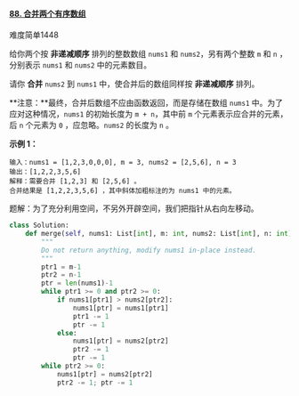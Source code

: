 #### [88. 合并两个有序数组](https://leetcode.cn/problems/merge-sorted-array/)

难度简单1448

给你两个按 **非递减顺序** 排列的整数数组 `nums1` 和 `nums2`，另有两个整数 `m` 和 `n` ，分别表示 `nums1` 和 `nums2` 中的元素数目。

请你 **合并** `nums2` 到 `nums1` 中，使合并后的数组同样按 **非递减顺序** 排列。

**注意：**最终，合并后数组不应由函数返回，而是存储在数组 `nums1` 中。为了应对这种情况，`nums1` 的初始长度为 `m + n`，其中前 `m` 个元素表示应合并的元素，后 `n` 个元素为 `0` ，应忽略。`nums2` 的长度为 `n` 。

 

**示例 1：**

```
输入：nums1 = [1,2,3,0,0,0], m = 3, nums2 = [2,5,6], n = 3
输出：[1,2,2,3,5,6]
解释：需要合并 [1,2,3] 和 [2,5,6] 。
合并结果是 [1,2,2,3,5,6] ，其中斜体加粗标注的为 nums1 中的元素。
```



题解：为了充分利用空间，不另外开辟空间，我们把指针从右向左移动。

```python
class Solution:
    def merge(self, nums1: List[int], m: int, nums2: List[int], n: int) -> None:
        """
        Do not return anything, modify nums1 in-place instead.
        """
        ptr1 = m-1
        ptr2 = n-1
        ptr = len(nums1)-1
        while ptr1 >= 0 and ptr2 >= 0:
            if nums1[ptr1] > nums2[ptr2]:
                nums1[ptr] = nums1[ptr1]
                ptr1 -= 1
                ptr -= 1
            else:
                nums1[ptr] = nums2[ptr2]
                ptr2 -= 1
                ptr -= 1
        while ptr2 >= 0:
            nums1[ptr] = nums2[ptr2]
            ptr2 -= 1; ptr -= 1
```


